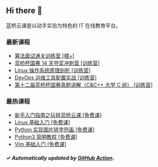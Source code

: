 ## Hi there 👋

蓝桥云课是以动手实验为特色的 IT 在线教育平台。

### 最新课程

<!-- LATEST:START -->
- [算法面试通关训练营 [楼+]](https://www.lanqiao.cn/courses/8321/)
- [蓝桥杯国赛 14 天夺奖冲刺营 [训练营]](https://www.lanqiao.cn/courses/5194/)
- [Linux 操作系统原理剖析 [训练营]](https://www.lanqiao.cn/courses/4042/)
- [DevOps 运维工具配置实战 [训练营]](https://www.lanqiao.cn/courses/7672/)
- [第十二届蓝桥杯国赛真题讲解（C&amp;C++ 大学 C 组） [训练营]](https://www.lanqiao.cn/courses/7553/)
<!-- LATEST:END -->

### 最热课程

<!-- HOTEST:START -->
- [新手入门指南之玩转蓝桥云课 [免费课]](https://www.lanqiao.cn/courses/63/)
- [Linux 基础入门 [免费课]](https://www.lanqiao.cn/courses/1/)
- [Python 实现图片转字符画 [免费课]](https://www.lanqiao.cn/courses/370/)
- [Python3 简明教程 [免费课]](https://www.lanqiao.cn/courses/596/)
- [Vim 基础入门 [免费课]](https://www.lanqiao.cn/courses/2/)
<!-- HOTEST:END -->

##### ✓ Automatically updated by [GitHub Action](https://github.com/lanqiao-courses/.github/actions/workflows/update.yml).
